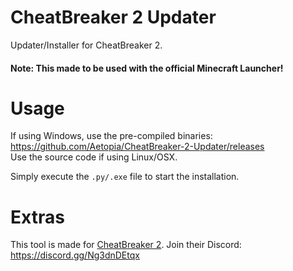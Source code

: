 # CheatBreaker 2 Updater
 Updater/Installer for CheatBreaker 2.
#### Note: This made to be used with the official Minecraft Launcher!

# Usage
If using Windows, use the pre-compiled binaries: https://github.com/Aetopia/CheatBreaker-2-Updater/releases                
Use the source code if using Linux/OSX.

Simply execute the `.py/.exe` file to start the installation.

# Extras
This tool is made for [CheatBreaker 2](https://github.com/TellinqBreaker/CheatBreaker).
Join their Discord: https://discord.gg/Ng3dnDEtqx
